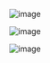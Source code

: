 ![image](https://user-images.githubusercontent.com/70198995/161091129-0f0d8978-7475-45ac-8833-0207156d4c0c.png)

![image](https://user-images.githubusercontent.com/70198995/161091161-9e89ee00-e4a1-4709-b217-bc78d132a0ff.png)

![image](https://user-images.githubusercontent.com/70198995/161091320-5ad2b435-99ab-479c-921c-b22cca174ce1.png)
